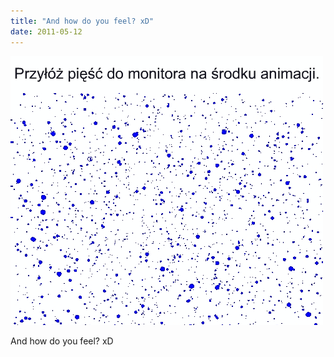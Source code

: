 ```yaml
---
title: "And how do you feel? xD"
date: 2011-05-12
---
```


![2011-05-12-tdoqhk1m.gif](/images/2011-05-12-tdoqhk1m.gif)

And how do you feel? xD 